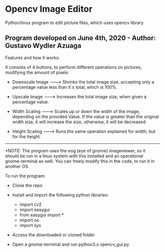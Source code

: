 # Opencv Image Editor
Python/linux program to edit picture files, which uses opencv library

Program developed on June 4th, 2020 - Author: Gustavo Wydler Azuaga
-----------------------------------------------------------------------------------------------------

Features and how it works:

It consists of 4 buttons, to perform different operations on pictures, modifying the amount of pixels:

   - Downscale Image ---> Shrinks the total image size, accepting only a percentage value less than it´s total, which is                               100%.
   
   - Upscale Image ---> Increases the total image size, when given a percentage value.
   
   - Width Scaling ---> Scales up or down the width of the image, depending on the provided Value. If the value is greater                           than the original width size, it will increase the size, otherwise, it will be decreased.
   
   - Height Scaling ---> Runs the same operation explained for width, but for the height.
   
-----------------------------------------------------------------------------------------------------
*NOTE: The program uses the eog (eye of gnome) imageviewer, so it should be run in a linux system
       with this installed and an operational gnome-terminal as well. You can freely modify this in the code, 
       to run it in another OS.
          
To run the program:

  - Clone the repo
  - Install and import the following python libraries:
    
    - import cv2
    - import easygui
    - from easygui import *
    - import os
    - import sys
    
  - Access the downloaded or cloned folder
  - Open a gnome-terminal and run python3.x opencv_gui.py
  
